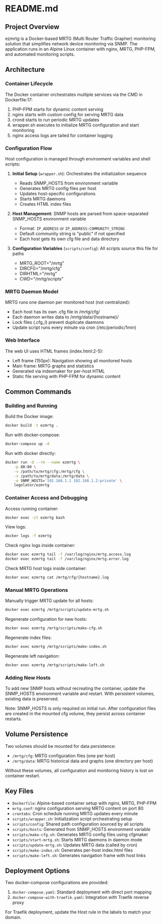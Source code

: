 # README.md

## Project Overview

ezmrtg is a Docker-based MRTG (Multi Router Traffic Grapher) monitoring solution that simplifies network device monitoring via SNMP. The application runs in an Alpine Linux container with nginx, MRTG, PHP-FPM, and automated monitoring scripts.

## Architecture

### Container Lifecycle

The Docker container orchestrates multiple services via the CMD in Dockerfile:17:
1. PHP-FPM starts for dynamic content serving
2. nginx starts with custom config for serving MRTG data
3. crond starts to run periodic MRTG updates
4. wrapper.sh executes to initialize MRTG configuration and start monitoring
5. nginx access logs are tailed for container logging

### Configuration Flow

Host configuration is managed through environment variables and shell scripts:

1. **Initial Setup** (`wrapper.sh`): Orchestrates the initialization sequence
   - Reads SNMP_HOSTS from environment variable
   - Generates MRTG config files per host
   - Updates host-specific configurations
   - Starts MRTG daemons
   - Creates HTML index files

2. **Host Management**: SNMP hosts are parsed from space-separated SNMP_HOSTS environment variable
   - Format: `IP_ADDRESS` or `IP_ADDRESS:COMMUNITY_STRING`
   - Default community string is "public" if not specified
   - Each host gets its own cfg file and data directory

3. **Configuration Variables** (`scripts/config`): All scripts source this file for paths
   - MRTG_ROOT="/mrtg"
   - DIRCFG="/mrtg/cfg"
   - DIRHTML="/mrtg"
   - CWD="/mrtg/scripts"

### MRTG Daemon Model

MRTG runs one daemon per monitored host (not centralized):
- Each host has its own .cfg file in /mrtg/cfg/
- Each daemon writes data to /mrtg/data/{hostname}/
- Lock files (.cfg_l) prevent duplicate daemons
- Update script runs every minute via cron (/etc/periodic/1min)

### Web Interface

The web UI uses HTML frames (index.html:2-5):
- Left frame (150px): Navigation showing all monitored hosts
- Main frame: MRTG graphs and statistics
- Generated via indexmaker for per-host HTML
- Static file serving with PHP-FPM for dynamic content

## Common Commands

### Building and Running

Build the Docker image:
```bash
docker build -t ezmrtg .
```

Run with docker-compose:
```bash
docker-compose up -d
```

Run with docker directly:
```bash
docker run -d --rm --name ezmrtg \
    -p 80:80 \
    -v /path/to/mrtg/cfg:/mrtg/cfg \
    -v /path/to/mrtg/data:/mrtg/data \
    -e SNMP_HOSTS='192.168.1.1 192.168.1.2:private' \
    legolator/ezmrtg
```

### Container Access and Debugging

Access running container:
```bash
docker exec -it ezmrtg bash
```

View logs:
```bash
docker logs -f ezmrtg
```

Check nginx logs inside container:
```bash
docker exec ezmrtg tail -f /var/log/nginx/mrtg.access.log
docker exec ezmrtg tail -f /var/log/nginx/mrtg.error.log
```

Check MRTG host logs inside container:
```bash
docker exec ezmrtg cat /mrtg/cfg/{hostname}.log
```

### Manual MRTG Operations

Manually trigger MRTG update for all hosts:
```bash
docker exec ezmrtg /mrtg/scripts/update-mrtg.sh
```

Regenerate configuration for new hosts:
```bash
docker exec ezmrtg /mrtg/scripts/make-cfg.sh
```

Regenerate index files:
```bash
docker exec ezmrtg /mrtg/scripts/make-index.sh
```

Regenerate left navigation:
```bash
docker exec ezmrtg /mrtg/scripts/make-left.sh
```

### Adding New Hosts

To add new SNMP hosts without recreating the container, update the SNMP_HOSTS environment variable and restart. With persistent volumes, existing data is preserved.

Note: SNMP_HOSTS is only required on initial run. After configuration files are created in the mounted cfg volume, they persist across container restarts.

## Volume Persistence

Two volumes should be mounted for data persistence:
- `/mrtg/cfg`: MRTG configuration files (one per host)
- `/mrtg/data`: MRTG historical data and graphs (one directory per host)

Without these volumes, all configuration and monitoring history is lost on container restart.

## Key Files

- `Dockerfile`: Alpine-based container setup with nginx, MRTG, PHP-FPM
- `mrtg.conf`: nginx configuration serving MRTG content on port 80
- `crontabs`: Cron schedule running MRTG updates every minute
- `scripts/wrapper.sh`: Initialization script orchestrating setup
- `scripts/config`: Shared path configuration sourced by all scripts
- `scripts/hosts`: Generated from SNMP_HOSTS environment variable
- `scripts/make-cfg.sh`: Generates MRTG config files using cfgmaker
- `scripts/start-mrtg.sh`: Starts MRTG daemons in daemon mode
- `scripts/update-mrtg.sh`: Updates MRTG data (called by cron)
- `scripts/make-index.sh`: Generates per-host index.html files
- `scripts/make-left.sh`: Generates navigation frame with host links

## Deployment Options

Two docker-compose configurations are provided:
1. `docker-compose.yaml`: Standard deployment with direct port mapping
2. `docker-compose-with-traefik.yaml`: Integration with Traefik reverse proxy

For Traefik deployment, update the Host rule in the labels to match your domain.
